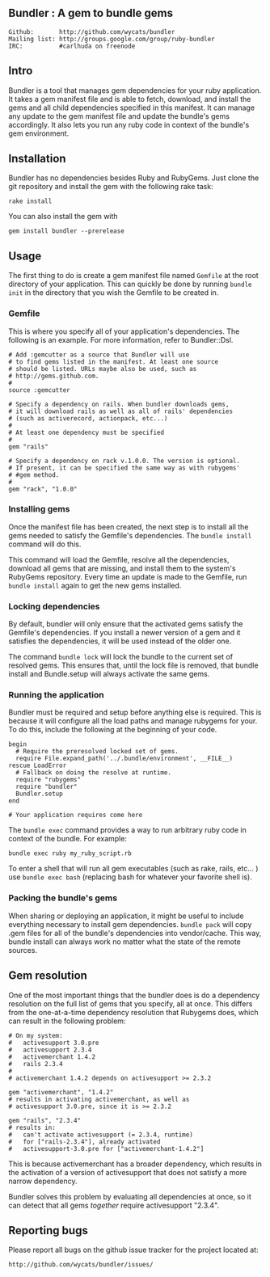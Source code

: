 ## Bundler : A gem to bundle gems

    Github:       http://github.com/wycats/bundler
    Mailing list: http://groups.google.com/group/ruby-bundler
    IRC:          #carlhuda on freenode

## Intro

Bundler is a tool that manages gem dependencies for your ruby application. It
takes a gem manifest file and is able to fetch, download, and install the gems
and all child dependencies specified in this manifest. It can manage any update
to the gem manifest file and update the bundle's gems accordingly. It also lets
you run any ruby code in context of the bundle's gem environment.

## Installation

Bundler has no dependencies besides Ruby and RubyGems. Just clone the git
repository and install the gem with the following rake task:

    rake install

You can also install the gem with

    gem install bundler --prerelease
    
## Usage

The first thing to do is create a gem manifest file named `Gemfile` at the
root directory of your application. This can quickly be done by running
`bundle init` in the directory that you wish the Gemfile to be created in.

### Gemfile

This is where you specify all of your application's dependencies. The
following is an example. For more information, refer to
Bundler::Dsl.

    # Add :gemcutter as a source that Bundler will use
    # to find gems listed in the manifest. At least one source
    # should be listed. URLs maybe also be used, such as
    # http://gems.github.com.
    #
    source :gemcutter

    # Specify a dependency on rails. When bundler downloads gems,
    # it will download rails as well as all of rails' dependencies
    # (such as activerecord, actionpack, etc...)
    #
    # At least one dependency must be specified
    #
    gem "rails"

    # Specify a dependency on rack v.1.0.0. The version is optional.
    # If present, it can be specified the same way as with rubygems'
    # #gem method.
    #
    gem "rack", "1.0.0"

### Installing gems

Once the manifest file has been created, the next step is to install all
the gems needed to satisfy the Gemfile's dependencies. The `bundle install`
command will do this.

This command will load the Gemfile, resolve all the dependencies, download
all gems that are missing, and install them to the system's RubyGems
repository. Every time an update is made to the Gemfile, run `bundle install`
again to get the new gems installed.

### Locking dependencies

By default, bundler will only ensure that the activated gems satisfy the
Gemfile's dependencies. If you install a newer version of a gem and it
satisfies the dependencies, it will be used instead of the older one. 

The command `bundle lock` will lock the bundle to the current set of
resolved gems. This ensures that, until the lock file is removed, that
bundle install and Bundle.setup will always activate the same gems.

### Running the application

Bundler must be required and setup before anything else is required. This
is because it will configure all the load paths and manage rubygems for your.
To do this, include the following at the beginning of your code.

    begin
      # Require the preresolved locked set of gems.
      require File.expand_path('../.bundle/environment', __FILE__)
    rescue LoadError
      # Fallback on doing the resolve at runtime.
      require "rubygems"
      require "bundler"
      Bundler.setup
    end

    # Your application requires come here

The `bundle exec` command provides a way to run arbitrary ruby code in
context of the bundle. For example:

    bundle exec ruby my_ruby_script.rb

To enter a shell that will run all gem executables (such as rake, rails,
etc... ) use `bundle exec bash` (replacing bash for whatever your favorite
shell is).

### Packing the bundle's gems

When sharing or deploying an application, it might be useful to include
everything necessary to install gem dependencies. `bundle pack` will
copy .gem files for all of the bundle's dependencies into vendor/cache.
This way, bundle install can always work no matter what the state of the
remote sources.

## Gem resolution

One of the most important things that the bundler does is do a
dependency resolution on the full list of gems that you specify, all
at once. This differs from the one-at-a-time dependency resolution that
Rubygems does, which can result in the following problem:

    # On my system:
    #   activesupport 3.0.pre
    #   activesupport 2.3.4
    #   activemerchant 1.4.2
    #   rails 2.3.4
    #
    # activemerchant 1.4.2 depends on activesupport >= 2.3.2

    gem "activemerchant", "1.4.2"
    # results in activating activemerchant, as well as
    # activesupport 3.0.pre, since it is >= 2.3.2

    gem "rails", "2.3.4"
    # results in:
    #   can't activate activesupport (= 2.3.4, runtime)
    #   for ["rails-2.3.4"], already activated
    #   activesupport-3.0.pre for ["activemerchant-1.4.2"]

This is because activemerchant has a broader dependency, which results
in the activation of a version of activesupport that does not satisfy
a more narrow dependency.

Bundler solves this problem by evaluating all dependencies at once,
so it can detect that all gems *together* require activesupport "2.3.4".

## Reporting bugs

Please report all bugs on the github issue tracker for the project located
at:

    http://github.com/wycats/bundler/issues/
